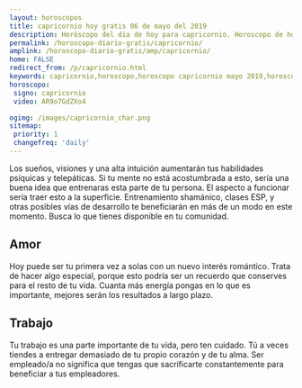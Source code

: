 ```yaml
---
layout: horoscopos
title: capricornio hoy gratis 06 de mayo del 2019 
description: Horóscopo del dia de hoy para capricornio. Horoscopo de hoy 06 de mayo del 2019. Las predicciones de amor, trabajo, vida personal gratis.
permalink: /horoscopo-diario-gratis/capricornio/
amplink: /horoscopo-diario-gratis/amp/capricornio/
home: FALSE
redirect_from: /p/capricornio.html
keywords: capricornio,horoscopo,horoscopo capricornio mayo 2019,horoscopo capricornio hoy,tarot capricornio mayo 2019,horoscopo capricornio,tarot capricornio hoy,horoscopo de hoy,horoscopo diario,tarot del amor,horoscopo de hoy capricornio,horoscopo diario del tarot, Horoscopo de hoy capricornio 06 de mayo del 2019,horóscopo del día
horoscopo:
 signo: capricornio
 video: AR9o7GdZXo4

ogimg: /images/capricornio_char.png
sitemap:
 priority: 1
 changefreq: 'daily'
---
```



Los sueños, visiones y una alta intuición aumentarán tus habilidades psíquicas y telepáticas. Si tu mente no está acostumbrada a esto, sería una buena idea que entrenaras esta parte de tu persona. El aspecto a funcionar sería traer esto a la superficie. Entrenamiento shamánico, clases ESP, y otras posibles vías de desarrollo te beneficiarán en más de un modo en este momento. Busca lo que tienes disponible en tu comunidad.

## Amor

Hoy puede ser tu primera vez a solas con un nuevo interés romántico. Trata de hacer algo especial, porque esto podría ser un recuerdo que conserves para el resto de tu vida. Cuanta más energía pongas en lo que es importante, mejores serán los resultados a largo plazo.

## Trabajo

Tu trabajo es una parte importante de tu vida, pero ten cuidado. Tú a veces tiendes a entregar demasiado de tu propio corazón y de tu alma. Ser empleado/a no significa que tengas que sacrificarte constantemente para beneficiar a tus empleadores.